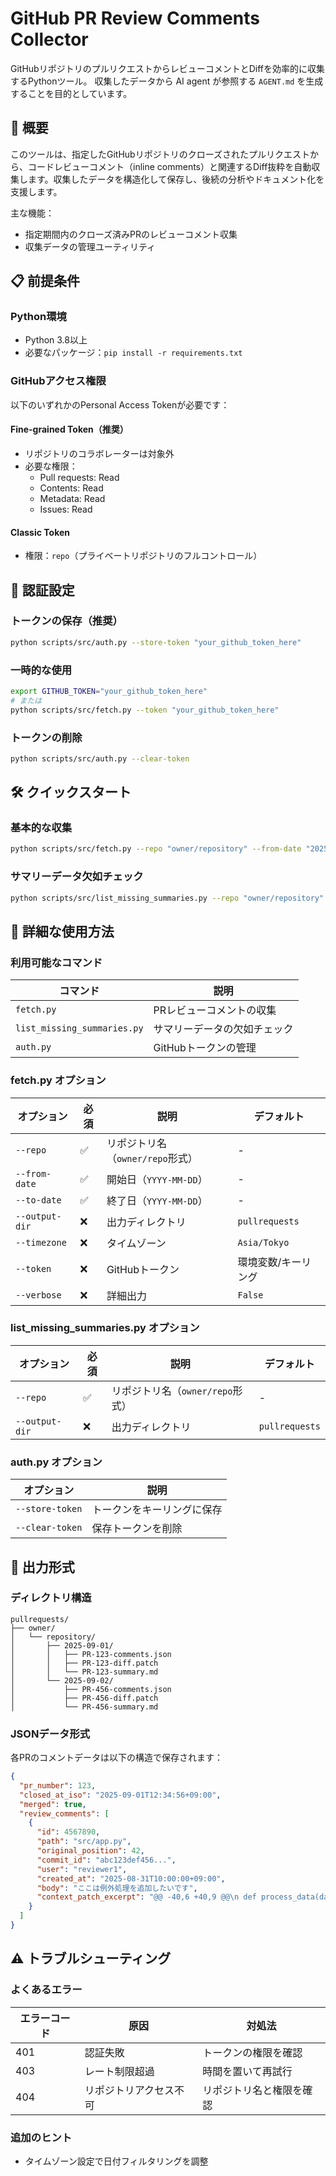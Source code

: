 # GitHub PR Review Comments Collector

GitHubリポジトリのプルリクエストからレビューコメントとDiffを効率的に収集するPythonツール。
収集したデータから AI agent が参照する `AGENT.md` を生成することを目的としています。

## 🚀 概要

このツールは、指定したGitHubリポジトリのクローズされたプルリクエストから、コードレビューコメント（inline comments）と関連するDiff抜粋を自動収集します。収集したデータを構造化して保存し、後続の分析やドキュメント化を支援します。

主な機能：

- 指定期間内のクローズ済みPRのレビューコメント収集
- 収集データの管理ユーティリティ

## 📋 前提条件

### Python環境

- Python 3.8以上
- 必要なパッケージ：`pip install -r requirements.txt`

### GitHubアクセス権限

以下のいずれかのPersonal Access Tokenが必要です：

#### Fine-grained Token（推奨）

- リポジトリのコラボレーターは対象外
- 必要な権限：
  - Pull requests: Read
  - Contents: Read
  - Metadata: Read
  - Issues: Read

#### Classic Token

- 権限：`repo`（プライベートリポジトリのフルコントロール）

## 🔐 認証設定

### トークンの保存（推奨）

```bash
python scripts/src/auth.py --store-token "your_github_token_here"
```

### 一時的な使用

```bash
export GITHUB_TOKEN="your_github_token_here"
# または
python scripts/src/fetch.py --token "your_github_token_here"
```

### トークンの削除

```bash
python scripts/src/auth.py --clear-token
```

## 🛠️ クイックスタート

### 基本的な収集

```bash
python scripts/src/fetch.py --repo "owner/repository" --from-date "2025-09-01" --to-date "2025-09-10"
```

### サマリーデータ欠如チェック

```bash
python scripts/src/list_missing_summaries.py --repo "owner/repository"
```

## 📖 詳細な使用方法

### 利用可能なコマンド

| コマンド | 説明 |
|----------|------|
| `fetch.py` | PRレビューコメントの収集 |
| `list_missing_summaries.py` | サマリーデータの欠如チェック |
| `auth.py` | GitHubトークンの管理 |

### fetch.py オプション

| オプション | 必須 | 説明 | デフォルト |
|-----------|------|------|-----------|
| `--repo` | ✅ | リポジトリ名（`owner/repo`形式） | - |
| `--from-date` | ✅ | 開始日（`YYYY-MM-DD`） | - |
| `--to-date` | ✅ | 終了日（`YYYY-MM-DD`） | - |
| `--output-dir` | ❌ | 出力ディレクトリ | `pullrequests` |
| `--timezone` | ❌ | タイムゾーン | `Asia/Tokyo` |
| `--token` | ❌ | GitHubトークン | 環境変数/キーリング |
| `--verbose` | ❌ | 詳細出力 | `False` |

### list_missing_summaries.py オプション

| オプション | 必須 | 説明 | デフォルト |
|-----------|------|------|-----------|
| `--repo` | ✅ | リポジトリ名（`owner/repo`形式） | - |
| `--output-dir` | ❌ | 出力ディレクトリ | `pullrequests` |

### auth.py オプション

| オプション | 説明 |
|-----------|------|
| `--store-token` | トークンをキーリングに保存 |
| `--clear-token` | 保存トークンを削除 |

## 📁 出力形式

### ディレクトリ構造

```text
pullrequests/
├── owner/
│   └── repository/
│       ├── 2025-09-01/
│       │   ├── PR-123-comments.json
│       │   ├── PR-123-diff.patch
│       │   └── PR-123-summary.md
│       └── 2025-09-02/
│           ├── PR-456-comments.json
│           ├── PR-456-diff.patch
│           └── PR-456-summary.md
```

### JSONデータ形式

各PRのコメントデータは以下の構造で保存されます：

```json
{
  "pr_number": 123,
  "closed_at_iso": "2025-09-01T12:34:56+09:00",
  "merged": true,
  "review_comments": [
    {
      "id": 4567890,
      "path": "src/app.py",
      "original_position": 42,
      "commit_id": "abc123def456...",
      "user": "reviewer1",
      "created_at": "2025-08-31T10:00:00+09:00",
      "body": "ここは例外処理を追加したいです",
      "context_patch_excerpt": "@@ -40,6 +40,9 @@\n def process_data(data):\n+    if not data:\n+        raise ValueError('Data is required')\n     return data.upper()\n"
    }
  ]
}
```

## ⚠️ トラブルシューティング

### よくあるエラー

| エラーコード | 原因 | 対処法 |
|-------------|------|--------|
| 401 | 認証失敗 | トークンの権限を確認 |
| 403 | レート制限超過 | 時間を置いて再試行 |
| 404 | リポジトリアクセス不可 | リポジトリ名と権限を確認 |

### 追加のヒント

- タイムゾーン設定で日付フィルタリングを調整

